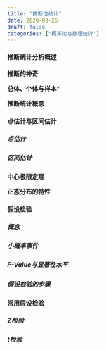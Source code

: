 ```yaml
---
title: "推断性统计"
date: 2020-08-26
draft: false
categories: ["概率论与数理统计"]
---
```


#### 推断统计分析概述

**推断的神奇**

**总体、个体与样本***

**推断统计概念**


#### 点估计与区间估计

##### 点估计

##### 区间估计

**中心极限定理**

**正态分布的特性**

#### 假设检验

##### 概念

##### 小概率事件

##### P-Value与显著性水平

##### 假设检验的步骤

#### 常用假设检验

##### $Z$检验

##### $t$检验